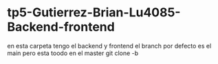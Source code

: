 # tp5-Gutierrez-Brian-Lu4085-Backend-frontend
en esta carpeta tengo el backend y frontend 
el branch por defecto es el main pero esta toodo en el master
git clone -b 
